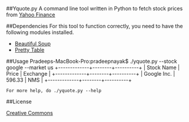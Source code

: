 ##Yquote.py
A command line tool written in Python to fetch stock prices from [Yahoo Finance](http://finance.yahoo.com/)

##Dependencies
For this tool to function correctly, you need to have the following modules installed.

* [Beautiful Soup](http://www.crummy.com/software/BeautifulSoup/)
* [Pretty Table](http://pypi.python.org/pypi/PrettyTable)

##Usage
	Pradeeps-MacBook-Pro:pradeepnayak$ ./yquote.py --stock google --market us
	+-------------+--------+----------+
	|  Stock Name | Price  | Exchange |
	+-------------+--------+----------+
	| Google Inc. | 596.33 |   NMS    |
	+-------------+--------+----------+

	For more help, do ./yquote.py --help

##License

[Creative Commons](http://creativecommons.org/licenses/by-nc-sa/3.0/)
